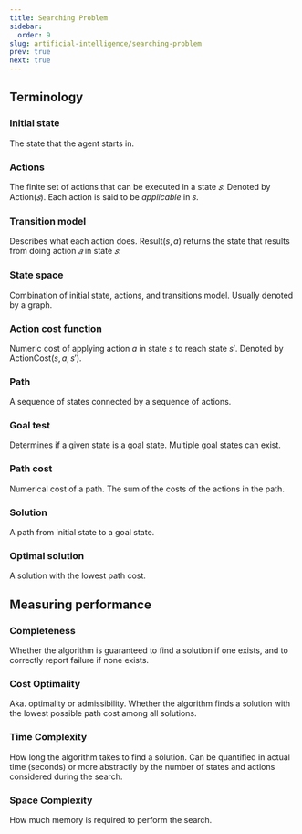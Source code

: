 ```yaml
---
title: Searching Problem
sidebar:
  order: 9
slug: artificial-intelligence/searching-problem
prev: true
next: true
---
```


## Terminology

### Initial state

The state that the agent starts in.

### Actions

The finite set of actions that can be executed in a state $𝑠$. Denoted by $\text{Action}(𝑠)$. Each action is said to be _applicable_ in 𝑠.

### Transition model

Describes what each action does. $\text{Result}(s, a)$ returns the state that results from doing action $𝑎$
in state $𝑠$.

### State space

Combination of initial state, actions, and transitions model. Usually denoted by a graph.

### Action cost function

Numeric cost of applying action $a$ in state $s$ to reach state $s'$. Denoted by $\text{ActionCost}(s, a, s')$.

### Path

A sequence of states connected by a sequence of actions.

### Goal test

Determines if a given state is a goal state. Multiple goal states can exist.

### Path cost

Numerical cost of a path. The sum of the costs of the actions in the path.

### Solution

A path from initial state to a goal state.

### Optimal solution

A solution with the lowest path cost.

## Measuring performance

### Completeness

Whether the algorithm is guaranteed to find a solution if one exists, and to correctly report failure if none exists.

### Cost Optimality

Aka. optimality or admissibility. Whether the algorithm finds a solution with the lowest possible path cost among all solutions.

### Time Complexity

How long the algorithm takes to find a solution. Can be quantified in actual time (seconds) or more abstractly by the number of states and actions considered during the search.

### Space Complexity

How much memory is required to perform the search.

